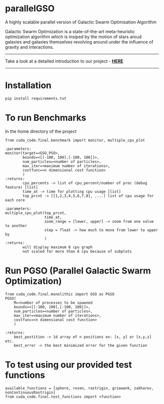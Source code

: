 # parallelGSO
A highly scalable parallel version of Galactic Swarm Optimisation Algorithm

Galactic Swarm Optimization is a state-of-the-art meta-heuristic optimization algorithm which is insiped by the motion of stars aroud galaxies and galaxies themselves revolving around under the influence of gravity and interactions.

----
Take a look at a detailed introduction to our project - **[HERE](https://github.com/shubham0704/parallelGSO/blob/sbdev/white%20paper-final.ipynb)**

-------

# Installation

```
pip install requirements.txt
```

# To run Benchmarks

In the home directory of the project
```
from cuda_code.final.benchmark import monitor, multiple_cpu_plot

:parameters:
monitor(target=<GSO,PSO>, 
        bounds=<[[-100, 100],[-100, 100]]>, 
        num_particles=<number of particles>,
        max_iter=<maximum number of iterations>,
        costfunc=<n dimensional cost function>
        )
:returns:
        cpu_percents -> list of cpu_percent/number of proc (debug feature) [list]
        time_at -> time for plotting cpu usage [list]
        top_prcnt -> [[1,2,3,4,5,6,7,8], ....] list of cpu usage for each core

:parameters:
multiple_cpu_plot(top_prcnt,
                  time_at,
                  zoom_range = [lower, upper] -> zoom from one value to another
                  step = float -> how much to move from lower to upper by
                  )
:returns:
        will display maximum 8 cpu graph
        not scaled for more than 8 cpu because of subplots
```

# Run PGSO (Parallel Galactic Swarm Optimization)

```
from cuda_code.final.monolithic import GSO as PGSO
PGSO(
    M=<number of processes to be spawned
    bounds=<[[-100, 100],[-100, 100]]>, 
    num_particles=<number of particles>,
    max_iter=<maximum number of iterations>,
    costfunc=<n dimensional cost function>
    )

:returns:
    best_postition -> 1d array of n positions ex: [x, y] or [x,y,z] etc.
    best_error -> the best minimized error for the given function
```

# To test using our provided test functions

```
available_functions = [sphere, rosen, rastrigin, griewank, zakharov, nonContinuousRastrigin]
from cuda_code.final.test_functions import <function>

